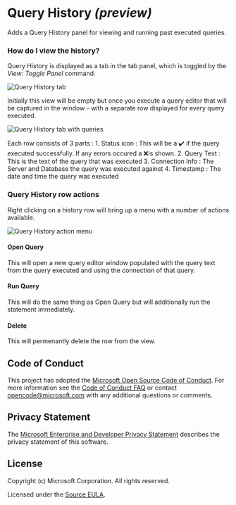 # Query History *(preview)*

Adds a Query History panel for viewing and running past executed queries.

### How do I view the history?

Query History is displayed as a tab in the tab panel, which is toggled by the *View: Toggle Panel* command.

![Query History tab](https://github.com/microsoft/azuredatastudio/tree/master/extensions/query-history/images/QueryHistoryTab.png)

Initially this view will be empty but once you execute a query editor that will be captured in the window - with a separate row displayed for every query executed.

![Query History tab with queries](https://github.com/microsoft/azuredatastudio/tree/master/extensions/query-history/images/QueryHistoryTabWithQueries.png)

Each row consists of 3 parts :
	1. Status icon : This will be a ✔️ if the query executed successfully. If any errors occured a ❌is shown.
	2. Query Text : This is the text of the query that was executed
	3. Connection Info : The Server and Database the query was executed against
	4. Timestamp : The date and time the query was executed

### Query History row actions

Right clicking on a history row will bring up a menu with a number of actions available.

![Query History action menu](https://github.com/microsoft/azuredatastudio/tree/master/extensions/query-history/images/QueryHistoryActionMenu.png)

#### Open Query

This will open a new query editor window populated with the query text from the query executed and using the connection of that query.

#### Run Query

This will do the same thing as Open Query but will additionally run the statement immediately.

#### Delete

This will permenantly delete the row from the view.

## Code of Conduct
This project has adopted the [Microsoft Open Source Code of Conduct](https://opensource.microsoft.com/codeofconduct/). For more information see the [Code of Conduct FAQ](https://opensource.microsoft.com/codeofconduct/faq/) or contact [opencode@microsoft.com](mailto:opencode@microsoft.com) with any additional questions or comments.

## Privacy Statement

The [Microsoft Enterprise and Developer Privacy Statement](https://privacy.microsoft.com/en-us/privacystatement) describes the privacy statement of this software.

## License

Copyright (c) Microsoft Corporation. All rights reserved.

Licensed under the [Source EULA](https://raw.githubusercontent.com/Microsoft/azuredatastudio/master/LICENSE.txt).
